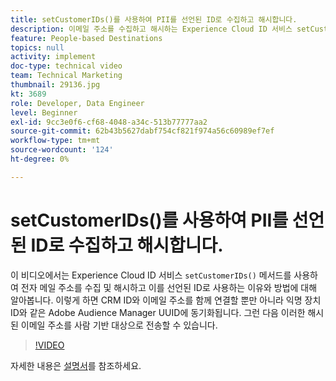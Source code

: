 ```yaml
---
title: setCustomerIDs()를 사용하여 PII를 선언된 ID로 수집하고 해시합니다.
description: 이메일 주소를 수집하고 해시하는 Experience Cloud ID 서비스 setCustomerIDs() 메서드에 대해 알아봅니다. 선언된 ID로 사용하는 방법에 대해 알아봅니다.
feature: People-based Destinations
topics: null
activity: implement
doc-type: technical video
team: Technical Marketing
thumbnail: 29136.jpg
kt: 3689
role: Developer, Data Engineer
level: Beginner
exl-id: 9cc3e0f6-cf68-4048-a34c-513b77777aa2
source-git-commit: 62b43b5627dabf754cf821f974a56c60989ef7ef
workflow-type: tm+mt
source-wordcount: '124'
ht-degree: 0%

---
```


# setCustomerIDs()를 사용하여 PII를 선언된 ID로 수집하고 해시합니다.

이 비디오에서는 Experience Cloud ID 서비스 `setCustomerIDs()` 메서드를 사용하여 전자 메일 주소를 수집 및 해시하고 이를 선언된 ID로 사용하는 이유와 방법에 대해 알아봅니다. 이렇게 하면 CRM ID와 이메일 주소를 함께 연결할 뿐만 아니라 익명 장치 ID와 같은 Adobe Audience Manager UUID에 동기화됩니다. 그런 다음 이러한 해시된 이메일 주소를 사람 기반 대상으로 전송할 수 있습니다.

>[!VIDEO](https://video.tv.adobe.com/v/29136/?quality=12)

자세한 내용은 [설명서](https://experienceleague.adobe.com/docs/id-service/using/reference/hashing-support.html)를 참조하세요.
